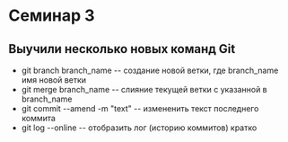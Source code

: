 # Семинар 3
## Выучили несколько новых команд Git
* git branch branch_name -- создание новой ветки, где branch_name имя новой ветки
* git merge branch_name -- слияние текущей ветки с указанной в branch_name
* git commit --amend -m "text" -- измененить текст последнего коммита
* git log --online -- отобразить лог (историю коммитов) кратко

